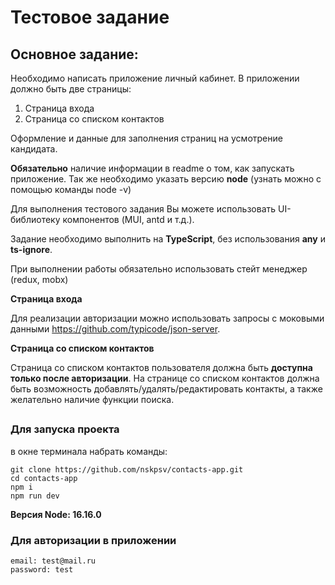 # Тестовое задание

## Основное задание:

Необходимо написать приложение личный кабинет.
В приложении должно быть две страницы:

1. Страница входа
2. Страница со списком контактов

Оформление и данные для заполнения страниц на усмотрение кандидата.

**Обязательно** наличие информации в readme о том, как запускать приложение. Так же необходимо указать версию **node** (узнать можно с помощью команды node -v)

Для выполнения тестового задания Вы можете использовать UI-библиотеку компонентов (MUI, antd и т.д.).

Задание необходимо выполнить на **TypeScript**, без использования **any** и **ts-ignore**.

При выполнении работы обязательно использовать стейт менеджер (redux, mobx)

**Страница входа**

Для реализации авторизации можно использовать запросы с моковыми данными https://github.com/typicode/json-server.

**Страница со списком контактов**

Страница со списком контактов пользователя должна быть **доступна только после авторизации**.
На странице со списком контактов должна быть возможность добавлять/удалять/редактировать контакты, а также желательно наличие функции поиска.

##

### Для запуска проекта

в окне терминала набрать команды:

```
git clone https://github.com/nskpsv/contacts-app.git
cd contacts-app
npm i
npm run dev
```

**Версия Node: 16.16.0**

### Для авторизации в приложении

```
email: test@mail.ru
password: test
```
